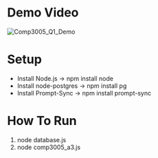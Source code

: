 # Demo Video
![Comp3005_Q1_Demo](https://drive.google.com/file/d/1EH-e9xc2W1lFZA05O0Wown6AGjhH-Okt/view?usp=drive_link)

# Setup
- Install Node.js -> npm install node
- Install node-postgres -> npm install pg
- Install Prompt-Sync -> npm install prompt-sync

# How To Run
 1. node database.js
 2. node comp3005_a3.js